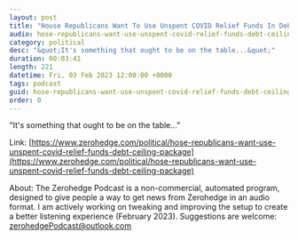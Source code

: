 ```yaml
---
layout: post
title: "House Republicans Want To Use Unspent COVID Relief Funds In Debt Ceiling Package"
audio: hose-republicans-want-use-unspent-covid-relief-funds-debt-ceiling-package-2
category: political
desc: "&quot;It's something that ought to be on the table...&quot;"
duration: 00:03:41
length: 221
datetime: Fri, 03 Feb 2023 12:00:00 +0000
tags: podcast
guid: hose-republicans-want-use-unspent-covid-relief-funds-debt-ceiling-package-0
order: 0
---
```

&quot;It's something that ought to be on the table...&quot;

Link: [https://www.zerohedge.com/political/hose-republicans-want-use-unspent-covid-relief-funds-debt-ceiling-package](https://www.zerohedge.com/political/hose-republicans-want-use-unspent-covid-relief-funds-debt-ceiling-package)

About: The Zerohedge Podcast is a non-commercial, automated program, designed to give people a way to get news from Zerohedge in an audio format.  I am actively working on tweaking and improving the setup to create a better listening experience (February 2023).  Suggestions are welcome: [zerohedgePodcast@outlook.com](mailto:zerohedgePodcast@outlook.com)